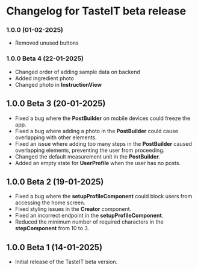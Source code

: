 # Changelog for TasteIT beta release
### 1.0.0 (01-02-2025)
- Removed unused buttons
### 1.0.0 Beta 4 (22-01-2025)
- Changed order of adding sample data on backend
- Added ingredient photo
- Changed photo in **InstructionView** 
## 1.0.0 Beta 3 (20-01-2025)
- Fixed a bug where the **PostBuilder** on mobile devices could freeze the app.
- Fixed a bug where adding a photo in the **PostBuilder** could cause overlapping with other elements.
- Fixed an issue where adding too many steps in the **PostBuilder** caused overlapping elements, preventing the user from proceeding.
- Changed the default measurement unit in the **PostBuilder**.
- Added an empty state for **UserProfile** when the user has no posts.

## 1.0.0 Beta 2 (19-01-2025)
- Fixed a bug where the **setupProfileComponent** could block users from accessing the home screen.
- Fixed styling issues in the **Creator** component.
- Fixed an incorrect endpoint in the **setupProfileComponent**.
- Reduced the minimum number of required characters in the **stepComponent** from 10 to 3.

## 1.0.0 Beta 1 (14-01-2025)
- Initial release of the TasteIT beta version.
